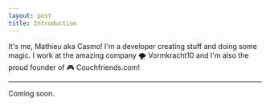 ```yaml
---
layout: post
title: Introduction
---
```


It's me, Mathieu aka Casmo! I'm a developer creating stuff and doing some magic. I work at the amazing company 🌪️ Vormkracht10 and I'm also the proud founder of 🎮 Couchfriends.com!

-----

Coming soon.